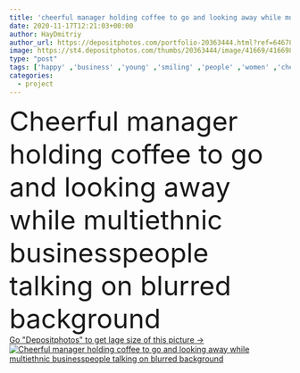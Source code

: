 ```yaml
---
title: 'cheerful manager holding coffee to go and looking away while multiethnic businesspeople talking on blurred background'
date: 2020-11-17T12:21:03+00:00
author: HayDmitriy
author_url: https://depositphotos.com/portfolio-20363444.html?ref=64678756
image: https://st4.depositphotos.com/thumbs/20363444/image/41669/416698422/api_thumb_450.jpg?forcejpeg=true
type: "post"
tags: ['happy' ,'business' ,'young' ,'smiling' ,'people' ,'women' ,'cheerful' ,'caucasian' ,'caffeine' ,'drink' ,'Men' ,'emotion' ,'blur' ,'office' ,'beverage' ,'communication' ,'talk' ,'work' ,'together' ,'indoors' ,'project' ,'discussion' ,'strategy' ,'profession' ,'casual' ,'team' ,'positive' ,'teamwork' ,'takeaway' ,'successful' ,'businessmen' ,'businesspeople' ,'partnership' ,'colleagues' ,'brainstorming' ,'businesswomen' ,'multicultural' ,'multiethnic' ,'startup' ,'managers' ,'black woman' ,'african american' ,'looking away' ,'open space' ,'paper cup' ,'Disposable Cup' ,'coffee to go' ]
categories: 
  - project
---
```

<div aling="center">
            <font size="60"> Cheerful manager holding coffee to go and looking away while multiethnic businesspeople talking on blurred background</font>   
</div>
<div>
    <a href='https://st4.depositphotos.com/thumbs/20363444/image/41669/416698422/api_thumb_450.jpg?forcejpeg=true?ref=64678756' target=_blank > Go "Depositphotos" to get lage size of this picture ->
        <img href='https://st4.depositphotos.com/thumbs/20363444/image/41669/416698422/api_thumb_450.jpg?forcejpeg=true?ref=64678756' src='https://st4.depositphotos.com/20363444/41669/i/950/depositphotos_416698422-stock-photo-cheerful-manager-holding-coffee-looking.jpg?forcejpeg=true' alt='Cheerful manager holding coffee to go and looking away while multiethnic businesspeople talking on blurred background' >
    </a>
</div>
